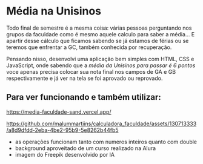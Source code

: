 # Média na Unisinos
Todo final de semestre é a mesma coisa: várias pessoas perguntando nos grupos da faculdade 
como é mesmo aquele calculo para saber a média... E apartir desse cálculo que ficamos sabendo
se já estamos de férias ou se teremos que enfrentar a GC, também conhecida por recuperação.

Pensando nisso, desenvolvi uma aplicação bem simples com HTML, CSS e JavaScript, onde
sabendo que a *média da Unisinos para passar é 6 pontos* voce apenas precisa colocar 
sua nota final nos campos de GA e GB respectivamente e já ver na tela se foi aprovado
ou reprovado.

## Para ver funcionando e também utilizar:
https://media-faculdade-sand.vercel.app/


https://github.com/malummartiins/calculadora_faculdade/assets/130713333/a8d9dfdd-2eba-4be2-95b9-5e8262b44fb5


* as operações funcionam tanto com numeros inteiros quanto com double
* background aproveitado de um curso realizado na Alura
* imagem do Freepik desenvolvido por IA
